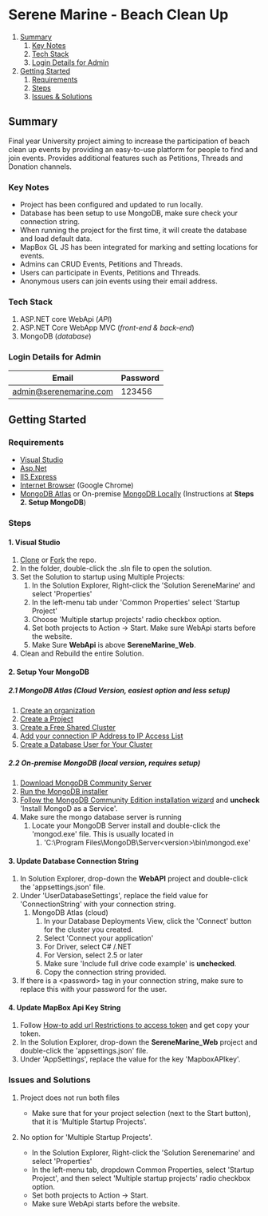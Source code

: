 # Serene Marine - Beach Clean Up

1. [Summary](#summary)
    1. [Key Notes](#key-notes)
    2. [Tech Stack](#tech-stack)
    3. [Login Details for Admin](#login-details-for-admin)
2. [Getting Started](#getting-started)
    1. [Requirements](#requirements)
    2. [Steps](#steps)
    4. [Issues & Solutions](#issues-and-solutions)
    
## Summary

Final year University project aiming to increase the participation of beach clean up events by providing an easy-to-use platform for people to find and join events. Provides additional features such as Petitions, Threads and Donation channels.

### Key Notes

- Project has been configured and updated to run locally.
- Database has been setup to use MongoDB, make sure check your connection string.
- When running the project for the first time, it will create the database and load default data.
- MapBox GL JS has been integrated for marking and setting locations for events.
- Admins can CRUD Events, Petitions and Threads. 
- Users can participate in Events, Petitions and Threads. 
- Anonymous users can join events using their email address.

### Tech Stack
1. ASP.NET core WebApi (*API*)
2. ASP.NET Core WebApp MVC (*front-end & back-end*)
3. MongoDB (*database*)

### Login Details for Admin
|Email| Password |
|---|---|
| admin@serenemarine.com | 123456|

## Getting Started

### Requirements
-	[Visual Studio](https://visualstudio.microsoft.com/vs/community/)
-	[Asp.Net](https://dotnet.microsoft.com/apps/aspnet)
-	[IIS Express](https://www.microsoft.com/en-us/download/details.aspx?id=48264)
-	[Internet Browser](https://www.google.com/chrome/) (Google Chrome)
-	[MongoDB Atlas](https://www.mongodb.com/try) or On-premise [MongoDB Locally](https://www.mongodb.com/try/download/community) (Instructions at **Steps 2. Setup MongoDB**)

### Steps

#### 1. Visual Studio
1.  [Clone](https://docs.github.com/en/repositories/creating-and-managing-repositories/cloning-a-repository#cloning-a-repository)  or [Fork](https://docs.github.com/en/get-started/quickstart/fork-a-repo#forking-a-repository) the repo.
2.	In the folder, double-click the .sln file to open the solution.
3.  Set the Solution to startup using Multiple Projects:
    1. In the Solution Explorer, Right-click the 'Solution SereneMarine' and select 'Properties'
    2. In the left-menu tab under 'Common Properties' select 'Startup Project'
    3. Choose 'Multiple startup projects' radio checkbox option.
    4. Set both projects to Action -> Start.
    Make sure WebApi starts before the website.
    5. Make Sure <b>WebApi</b> is above <b>SereneMarine_Web</b>.
4.	Clean and Rebuild the entire Solution.

#### 2. Setup Your MongoDB

##### 2.1 MongoDB Atlas (Cloud Version, easiest option and less setup)
1. [Create an organization](https://docs.atlas.mongodb.com/tutorial/manage-organizations/)
2. [Create a Project](https://docs.atlas.mongodb.com/tutorial/manage-projects/#create-a-project)
3. [Create a Free Shared Cluster](https://docs.atlas.mongodb.com/tutorial/deploy-free-tier-cluster/)
4. [Add your connection IP Address to IP Access List](https://docs.atlas.mongodb.com/security/add-ip-address-to-list/)
5. [Create a Database User for Your Cluster](https://docs.atlas.mongodb.com/tutorial/create-mongodb-user-for-cluster/#create-a-database-user-for-your-cluster)

##### 2.2 On-premise MongoDB (local version, requires setup)
1. [Download MongoDB Community Server](https://fastdl.mongodb.org/windows/mongodb-windows-x86_64-5.0.4-signed.msi)
2. [Run the MongoDB installer](https://docs.mongodb.com/manual/tutorial/install-mongodb-on-windows/#run-the-mongodb-installer)
3. [Follow the MongoDB Community Edition installation wizard](https://docs.mongodb.com/manual/tutorial/install-mongodb-on-windows/#follow-the-mongodb-edition-installation-wizard) and **uncheck** 'Install MongoD as a Service'.
4. Make sure the mongo database server is running
    1. Locate your MongoDB Server install and double-click the 'mongod.exe' file. This is usually located in 
        1. 'C:\Program Files\MongoDB\Server\<version>\bin\mongod.exe'

#### 3. Update Database Connection String

1. In Solution Explorer, drop-down the <b>WebAPI</b> project and double-click the 'appsettings.json' file.
2. Under 'UserDatabaseSettings', replace the field value for 'ConnectionString' with your connection string.
    1. MongoDB Atlas (cloud)
        1. In your Database Deployments View, click the 'Connect' button for the cluster you created.
        2. Select 'Connect your application'
        3. For Driver, select C# /.NET
        4. For Version, select 2.5 or later
        5. Make sure 'Include full drive code example' is **unchecked**.
        6. Copy the connection string provided.
3. If there is a \<password\> tag in your connection string, make sure to replace this with your password for the user.

#### 4. Update MapBox Api Key String

1. Follow [How-to add url Restrictions to access token](https://blog.mapbox.com/url-restrictions-for-access-tokens-5f7f7eb90092) and get copy your token.
2. In the Solution Explorer, drop-down the <b>SereneMarine_Web</b> project and double-click the 'appsettings.json' file.
3. Under 'AppSettings', replace the value for the key 'MapboxAPIkey'.

### Issues and Solutions
1. Project does not run both files
    * Make sure that for your project selection (next to the Start button), that it is 'Multiple Startup Projects'.
    
2. No option for 'Multiple Startup Projects'.
    * In the Solution Explorer, Right-click the 'Solution Serenemarine' and select 'Properties'
    * In the left-menu tab, dropdown Common Properties, select 'Startup Project', and then select 'Multiple startup projects' radio checkbox option.
    * Set both projects to Action -> Start.
    * Make sure WebApi starts before the website.